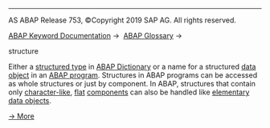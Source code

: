   

* * *

AS ABAP Release 753, ©Copyright 2019 SAP AG. All rights reserved.

[ABAP Keyword Documentation](javascript:call_link\('abenabap.htm'\)) →  [ABAP Glossary](javascript:call_link\('abenabap_glossary.htm'\)) → 

structure

Either a [structured type](javascript:call_link\('abenstructured_type_glosry.htm'\) "Glossary Entry") in [ABAP Dictionary](javascript:call_link\('abenabap_dictionary_glosry.htm'\) "Glossary Entry") or a name for a structured [data object](javascript:call_link\('abendata_object_glosry.htm'\) "Glossary Entry") in an [ABAP program](javascript:call_link\('abenabap_program_glosry.htm'\) "Glossary Entry"). Structures in ABAP programs can be accessed as whole structures or just by component. In ABAP, structures that contain only [character-like](javascript:call_link\('abencharlike_data_object_glosry.htm'\) "Glossary Entry"), [flat](javascript:call_link\('abenflat_glosry.htm'\) "Glossary Entry") [components](javascript:call_link\('abencomponent_glosry.htm'\) "Glossary Entry") can also be handled like [elementary data objects](javascript:call_link\('abenelementary_data_object_glosry.htm'\) "Glossary Entry").

[→ More](javascript:call_link\('abendata_objects_structure.htm'\))